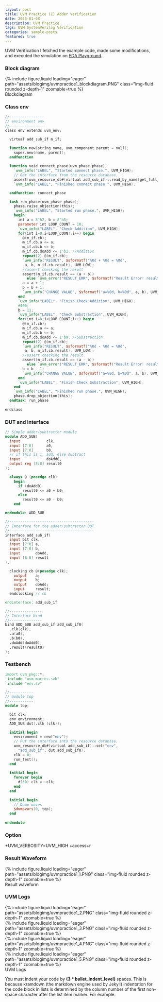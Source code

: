 ```yaml
---
layout: post
title: UVM Practice (1) Adder Verification
date: 2025-01-08
description: UVM Practice
tags: UVM SystemVerilog Verification
categories: sample-posts
featured: true
---
```


UVM Verification
I fetched the example code, made some modifications, and executed the simulation on [EDA Playground](https://edaplayground.com).

### Block diagram


<div class="row mt-3">
  <div class="col-sm mt-3 mt-md-0">
    {% include figure.liquid loading="eager" path="assets/blogimg/uvmpractice1_blockdiagram.PNG" class="img-fluid rounded z-depth-1" zoomable=true %}
  </div>
</div>
<div class="caption">
  Blockdiagram
</div>



### Class env

```verilog
//----------------
// environment env
//----------------
class env extends uvm_env;

  virtual add_sub_if m_if;

  function new(string name, uvm_component parent = null);
    super.new(name, parent);
  endfunction
  
  function void connect_phase(uvm_phase phase);
    `uvm_info("LABEL", "Started connect phase.", UVM_HIGH);
    // Get the interface from the resource database.
    assert(uvm_resource_db#(virtual add_sub_if)::read_by_name(get_full_name(), "add_sub_if", m_if));
    `uvm_info("LABEL", "Finished connect phase.", UVM_HIGH);

  endfunction: connect_phase

  task run_phase(uvm_phase phase);
    phase.raise_objection(this);
    `uvm_info("LABEL", "Started run phase.", UVM_HIGH);
    begin
      int a = 8'h2, b = 8'h3;
      parameter int LOOP_COUNT = 10;
      `uvm_info("LABEL", "Check Addition", UVM_HIGH);
      for(int i=0;i<LOOP_COUNT;i++) begin
        @(m_if.cb);
        m_if.cb.a <= a;
        m_if.cb.b <= b;
        m_if.cb.doAdd <= 1'b1; //Addition
        repeat(2) @(m_if.cb);
        `uvm_info("RESULT", $sformatf("%0d + %0d = %0d", 
         a, b, m_if.cb.result), UVM_LOW);
        //assert checking the result
        assert(m_if.cb.result == (a + b))
          else `uvm_error("RESULT_ERR", $sformatf("Result Error! result=%0d, not %0d", m_if.cb.result, a+b));
        a = a + 1;
        b = b + 1;
        `uvm_info("CHANGE VALUE", $sformatf("a=%0d, b=%0d", a, b), UVM_LOW);
      end
      `uvm_info("LABEL", "Finish Check Addition", UVM_HIGH);      
      #400;
      b = 11;
      `uvm_info("LABEL", "Check Substraction", UVM_HIGH);
      for(int i=0;i<LOOP_COUNT;i++) begin
        @(m_if.cb);
        m_if.cb.a <= a;
        m_if.cb.b <= b;
        m_if.cb.doAdd <= 1'b0; //Substraction
        repeat(2) @(m_if.cb);
        `uvm_info("RESULT", $sformatf("%0d - %0d = %0d", 
         a, b, m_if.cb.result), UVM_LOW);
        //assert checking the result
        assert(m_if.cb.result == (a - b))
          else `uvm_error("RESULT_ERR", $sformatf("Result Error! result=%0d, not %0d", m_if.cb.result, a-b));
        b = b - 1;
        `uvm_info("CHANGE VALUE", $sformatf("a=%0d, b=%0d", a, b), UVM_LOW);
      end
      `uvm_info("LABEL", "Finish Check Substraction", UVM_HIGH);
    end
    `uvm_info("LABEL", "Finished run phase.", UVM_HIGH);
    phase.drop_objection(this);
  endtask: run_phase
  
endclass
```

### DUT and Interface

```verilog
// Simple adder/subtractor module
module ADD_SUB(
  input            clk,
  input [7:0]      a0,
  input [7:0]      b0,
  // if this is 1, add; else subtract
  input            doAdd0,
  output reg [8:0] result0
);

  always @ (posedge clk)
    begin
      if (doAdd0)
        result0 <= a0 + b0;
      else
        result0 <= a0 - b0;
    end

endmodule: ADD_SUB

//---------------------------------------
// Interface for the adder/subtractor DUT
//---------------------------------------
interface add_sub_if(
  input bit clk,
  input [7:0] a,
  input [7:0] b,
  input       doAdd,
  input [8:0] result
);

  clocking cb @(posedge clk);
    output    a;
    output    b;
    output    doAdd;
    input     result;
  endclocking // cb

endinterface: add_sub_if

//---------------
// Interface bind
//---------------
bind ADD_SUB add_sub_if add_sub_if0(
  .clk(clk),
  .a(a0),
  .b(b0),
  .doAdd(doAdd0),
  .result(result0)
);
```

### Testbench

```verilog
import uvm_pkg::*;
`include "uvm_macros.svh"
`include "env.sv"

//-----------
// module top
//-----------
module top;

  bit clk;
  env environment;
  ADD_SUB dut(.clk (clk));

  initial begin
    environment = new("env");
    // Put the interface into the resource database.
    uvm_resource_db#(virtual add_sub_if)::set("env",
      "add_sub_if", dut.add_sub_if0);
    clk = 0;
    run_test();
  end
  
  initial begin
    forever begin
      #(50) clk = ~clk;
    end
  end
  
  initial begin
    // Dump waves
    $dumpvars(0, top);
  end
  
endmodule
```

### Option
+UVM_VERBOSITY=UVM_HIGH +access+r

### Result Waveform

<div class="row mt-3">
    <div class="col-sm mt-3 mt-md-0">
        {% include figure.liquid loading="eager" path="assets/blogimg/uvmpractice1_1.PNG" class="img-fluid rounded z-depth-1" zoomable=true %}
    </div>
</div>
<div class="caption">
    Result waveform
</div>

### UVM Logs

<div class="row mt-3">
    <div class="col-sm mt-3 mt-md-0">
        {% include figure.liquid loading="eager" path="assets/blogimg/uvmpractice1_2.PNG" class="img-fluid rounded z-depth-1" zoomable=true %}
    </div>
      <div class="col-sm mt-3 mt-md-0">
        {% include figure.liquid loading="eager" path="assets/blogimg/uvmpractice1_3.PNG" class="img-fluid rounded z-depth-1" zoomable=true %}
    </div>
      <div class="col-sm mt-3 mt-md-0">
        {% include figure.liquid loading="eager" path="assets/blogimg/uvmpractice1_4.PNG" class="img-fluid rounded z-depth-1" zoomable=true %}
    </div>
      <div class="col-sm mt-3 mt-md-0">
        {% include figure.liquid loading="eager" path="assets/blogimg/uvmpractice1_5.PNG" class="img-fluid rounded z-depth-1" zoomable=true %}
    </div>
</div>
<div class="caption">
    UVM Logs
</div>


You must indent your code by **(3 \* bullet_indent_level)** spaces. This is because kramdown (the markdown engine used by Jekyll) indentation for the code block in lists is determined by the column number of the first non-space character after the list item marker. For example:

